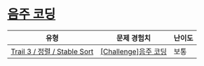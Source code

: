 # [음주 코딩](https://https://en.codetree.ai/trails/complete/curated-cards/challenge-is-stable)

|유형|문제 경험치|난이도|
|---|---|---|
|[Trail 3 / 정렬 / Stable Sort](https://https://en.codetree.ai/trail-info/novice-high/)|[[Challenge]음주 코딩](https://https://en.codetree.ai/trails/complete/curated-cards/challenge-is-stable/)|보통|

